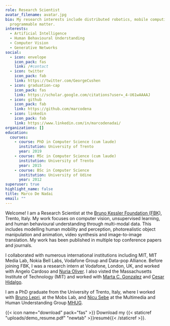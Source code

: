 ```yaml
---
role: Research Scientist
avatar_filename: avatar.jpg
bio: My research interests include distributed robotics, mobile computing and
  programmable matter.
interests:
  - Artificial Intelligence
  - Human Behavioural Understanding
  - Computer Vision
  - Generative Networks
social:
  - icon: envelope
    icon_pack: fas
    link: /#contact
  - icon: twitter
    icon_pack: fab
    link: https://twitter.com/GeorgeCushen
  - icon: graduation-cap
    icon_pack: fas
    link: https://scholar.google.com/citations?user=_4-U61wAAAAJ
  - icon: github
    icon_pack: fab
    link: https://github.com/marcodena
  - icon: linkedin
    icon_pack: fab
    link: https://www.linkedin.com/in/marcodenadai/
organizations: []
education:
  courses:
    - course: PhD in Computer Science (cum laude)
      institution: University of Trento
      year: 2019
    - course: MSc in Computer Science (cum laude)
      institution: University of Trento
      year: 2015
    - course: BSc in Computer Science
      institution: University of Udine
      year: 2012
superuser: true
highlight_name: false
title: Marco De Nadai
email: ""
---
```

Welcome! I am a Research Scientist at the [Bruno Kessler Foundation (FBK)](https://www.fbk.eu/en/), Trento, Italy. My work focuses on computer vision, unsupervised learning, and human behavioural understanding through multi-modal data. This includes modelling human mobility and perception, photorealistic object manipulation and animation, video synthesis and image-to-image translation. My work has been published in multiple top conference papers and journals.

I collaborated with numerous international institutions including MIT, MIT Media Lab, Nokia Bell Labs, Vodafone Group and Data-pop Alliance. Before joining FBK, I was a research intern at Vodafone, London, UK, and worked with Angelo Cardoso and [Nuria Oliver](https://www.nuriaoliver.com/). I also visted the Massachusetts Institute of Technology (MIT) and worked with [Marta C. Gonzalez](https://ced.berkeley.edu/ced/faculty-staff/marta-gonzalez) and [Cesar Hidalgo](https://cesarhidalgo.com/).

I am a PhD graduate from the University of Trento, Italy, where I worked with [Bruno Lepri](https://scholar.google.it/citations?user=JfcopG0AAAAJ&hl=en), at the Mobs Lab, and [Nicu Sebe](http://disi.unitn.it/~sebe/) at the Multimedia and Human Understanding Group [MHUG](http://mhug.disi.unitn.it/). 

{{< icon name="download" pack="fas" >}} Download my {{< staticref "uploads/demo_resume.pdf" "newtab" >}}resumé{{< /staticref >}}.